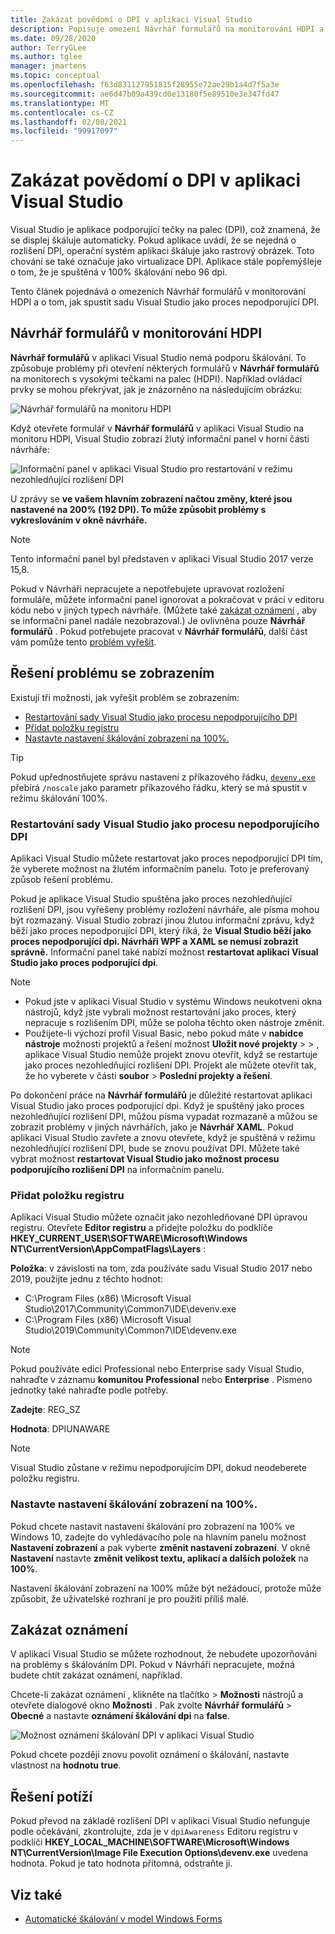 ```yaml
---
title: Zakázat povědomí o DPI v aplikaci Visual Studio
description: Popisuje omezení Návrhář formulářů na monitorování HDPI a postup spuštění sady Visual Studio jako procesu nepodporujícího DPI.
ms.date: 09/28/2020
author: TerryGLee
ms.author: tglee
manager: jmartens
ms.topic: conceptual
ms.openlocfilehash: f63d831127951815f28955e72ae29b1a4d7f5a3e
ms.sourcegitcommit: ae6d47b09a439cd0e13180f5e89510e3e347fd47
ms.translationtype: MT
ms.contentlocale: cs-CZ
ms.lasthandoff: 02/08/2021
ms.locfileid: "99917097"
---
```

# <a name="disable-dpi-awareness-in-visual-studio"></a>Zakázat povědomí o DPI v aplikaci Visual Studio

Visual Studio je aplikace podporující tečky na palec (DPI), což znamená, že se displej škáluje automaticky. Pokud aplikace uvádí, že se nejedná o rozlišení DPI, operační systém aplikaci škáluje jako rastrový obrázek. Toto chování se také označuje jako virtualizace DPI. Aplikace stále popřemýšleje o tom, že je spuštěná v 100% škálování nebo 96 dpi.

Tento článek pojednává o omezeních Návrhář formulářů v monitorování HDPI a o tom, jak spustit sadu Visual Studio jako proces nepodporující DPI.

## <a name="windows-forms-designer-on-hdpi-monitors"></a>Návrhář formulářů v monitorování HDPI

**Návrhář formulářů** v aplikaci Visual Studio nemá podporu škálování. To způsobuje problémy při otevření některých formulářů v **Návrhář formulářů** na monitorech s vysokými tečkami na palec (HDPI). Například ovládací prvky se mohou překrývat, jak je znázorněno na následujícím obrázku:

![Návrhář formulářů na monitoru HDPI](./media/win-forms-designer-hdpi.png)

Když otevřete formulář v **Návrhář formulářů** v aplikaci Visual Studio na monitoru HDPI, Visual Studio zobrazí žlutý informační panel v horní části návrháře:

![Informační panel v aplikaci Visual Studio pro restartování v režimu nezohledňující rozlišení DPI](./media/scaling-gold-bar.png)

U zprávy se **ve vašem hlavním zobrazení načtou změny, které jsou nastavené na 200% (192 DPI). To může způsobit problémy s vykreslováním v okně návrháře.**

> [!NOTE]
> Tento informační panel byl představen v aplikaci Visual Studio 2017 verze 15,8.

Pokud v Návrháři nepracujete a nepotřebujete upravovat rozložení formuláře, můžete informační panel ignorovat a pokračovat v práci v editoru kódu nebo v jiných typech návrháře. (Můžete také [zakázat oznámení](#disable-notifications) , aby se informační panel nadále nezobrazoval.) Je ovlivněna pouze **Návrhář formulářů** . Pokud potřebujete pracovat v **Návrhář formulářů**, další část vám pomůže tento [problém vyřešit](#to-resolve-the-display-problem).

## <a name="to-resolve-the-display-problem"></a>Řešení problému se zobrazením

Existují tři možnosti, jak vyřešit problém se zobrazením:

- [Restartování sady Visual Studio jako procesu nepodporujícího DPI](#restart-visual-studio-as-a-dpi-unaware-process)
- [Přidat položku registru](#add-a-registry-entry)
- [Nastavte nastavení škálování zobrazení na 100%.](#set-your-display-scaling-setting-to-100)

> [!TIP]
> Pokud upřednostňujete správu nastavení z příkazového řádku, [`devenv.exe`](../ide/reference/devenv-command-line-switches.md) přebírá `/noscale` jako parametr příkazového řádku, který se má spustit v režimu škálování 100%.

### <a name="restart-visual-studio-as-a-dpi-unaware-process"></a>Restartování sady Visual Studio jako procesu nepodporujícího DPI

Aplikaci Visual Studio můžete restartovat jako proces nepodporující DPI tím, že vyberete možnost na žlutém informačním panelu. Toto je preferovaný způsob řešení problému.

Pokud je aplikace Visual Studio spuštěna jako proces nezohledňující rozlišení DPI, jsou vyřešeny problémy rozložení návrháře, ale písma mohou být rozmazaný. Visual Studio zobrazí jinou žlutou informační zprávu, když běží jako proces nepodporující DPI, který říká, že **Visual Studio běží jako proces nepodporující dpi. Návrháři WPF a XAML se nemusí zobrazit správně.** Informační panel také nabízí možnost **restartovat aplikaci Visual Studio jako proces podporující dpi**.

> [!NOTE]
> - Pokud jste v aplikaci Visual Studio v systému Windows neukotveni okna nástrojů, když jste vybrali možnost restartování jako proces, který nepracuje s rozlišením DPI, může se poloha těchto oken nástroje změnit.
> - Použijete-li výchozí profil Visual Basic, nebo pokud máte v **nabídce nástroje** možnosti projektů a řešení možnost **Uložit nové projekty**  >    >  , aplikace Visual Studio nemůže projekt znovu otevřít, když se restartuje jako proces nezohledňující rozlišení DPI. Projekt ale můžete otevřít tak, že ho vyberete v části **soubor**  >  **Poslední projekty a řešení**.

Po dokončení práce na **Návrhář formulářů** je důležité restartovat aplikaci Visual Studio jako proces podporující dpi. Když je spuštěný jako proces nezohledňující rozlišení DPI, můžou písma vypadat rozmazaně a můžou se zobrazit problémy v jiných návrhářích, jako je **Návrhář XAML**. Pokud aplikaci Visual Studio zavřete a znovu otevřete, když je spuštěná v režimu nezohledňující rozlišení DPI, bude se znovu používat DPI. Můžete také vybrat možnost **restartovat Visual Studio jako možnost procesu podporujícího rozlišení DPI** na informačním panelu.

### <a name="add-a-registry-entry"></a>Přidat položku registru

Aplikaci Visual Studio můžete označit jako nezohledňované DPI úpravou registru. Otevřete **Editor registru** a přidejte položku do podklíče **HKEY_CURRENT_USER\SOFTWARE\Microsoft\Windows NT\CurrentVersion\AppCompatFlags\Layers** :

**Položka**: v závislosti na tom, zda používáte sadu Visual Studio 2017 nebo 2019, použijte jednu z těchto hodnot:

- C:\Program Files (x86) \Microsoft Visual Studio\2017\Community\Common7\IDE\devenv.exe
- C:\Program Files (x86) \Microsoft Visual Studio\2019\Community\Common7\IDE\devenv.exe

> [!NOTE]
> Pokud používáte edici Professional nebo Enterprise sady Visual Studio, nahraďte v záznamu **komunitou** **Professional** nebo **Enterprise** . Písmeno jednotky také nahraďte podle potřeby.

**Zadejte**: REG_SZ

**Hodnota**: DPIUNAWARE

> [!NOTE]
> Visual Studio zůstane v režimu nepodporujícím DPI, dokud neodeberete položku registru.

### <a name="set-your-display-scaling-setting-to-100"></a>Nastavte nastavení škálování zobrazení na 100%.

Pokud chcete nastavit nastavení škálování pro zobrazení na 100% ve Windows 10, zadejte do vyhledávacího pole na hlavním panelu možnost **Nastavení zobrazení** a pak vyberte **změnit nastavení zobrazení**. V okně **Nastavení** nastavte **změnit velikost textu, aplikací a dalších položek** na **100%**.

Nastavení škálování zobrazení na 100% může být nežádoucí, protože může způsobit, že uživatelské rozhraní je pro použití příliš malé.

## <a name="disable-notifications"></a>Zakázat oznámení

V aplikaci Visual Studio se můžete rozhodnout, že nebudete upozorňováni na problémy s škálováním DPI. Pokud v Návrháři nepracujete, možná budete chtít zakázat oznámení, například.

Chcete-li zakázat oznámení , klikněte na tlačítko  >  **Možnosti** nástrojů a otevřete dialogové okno **Možnosti** . Pak zvolte **Návrhář formulářů**  >  **Obecné** a nastavte **oznámení škálování dpi** na **false**.

![Možnost oznámení škálování DPI v aplikaci Visual Studio](./media/notifications-option.png)

Pokud chcete později znovu povolit oznámení o škálování, nastavte vlastnost na **hodnotu true**.

## <a name="troubleshoot"></a>Řešení potíží

Pokud převod na základě rozlišení DPI v aplikaci Visual Studio nefunguje podle očekávání, zkontrolujte, zda je v `dpiAwareness` Editoru registru v podklíči **HKEY_LOCAL_MACHINE\SOFTWARE\Microsoft\Windows NT\CurrentVersion\Image File Execution Options\devenv.exe** uvedena hodnota. Pokud je tato hodnota přítomná, odstraňte ji.

## <a name="see-also"></a>Viz také

- [Automatické škálování v model Windows Forms](/dotnet/framework/winforms/automatic-scaling-in-windows-forms)
